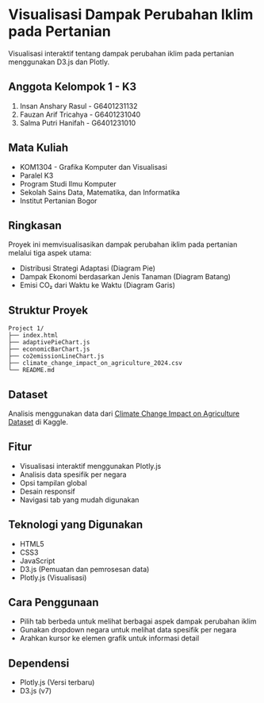 ﻿# Visualisasi Dampak Perubahan Iklim pada Pertanian

Visualisasi interaktif tentang dampak perubahan iklim pada pertanian menggunakan D3.js dan Plotly.

## Anggota Kelompok 1 - K3

1. Insan Anshary Rasul - G6401231132
2. Fauzan Arif Tricahya - G6401231040
3. Salma Putri Hanifah - G6401231010

## Mata Kuliah

- KOM1304 - Grafika Komputer dan Visualisasi 
- Paralel K3
- Program Studi Ilmu Komputer
- Sekolah Sains Data, Matematika, dan Informatika
- Institut Pertanian Bogor

## Ringkasan

Proyek ini memvisualisasikan dampak perubahan iklim pada pertanian melalui tiga aspek utama:
- Distribusi Strategi Adaptasi (Diagram Pie)
- Dampak Ekonomi berdasarkan Jenis Tanaman (Diagram Batang)
- Emisi CO₂ dari Waktu ke Waktu (Diagram Garis)

## Struktur Proyek

```
Project 1/
├── index.html
├── adaptivePieChart.js
├── economicBarChart.js
├── co2emissionLineChart.js
├── climate_change_impact_on_agriculture_2024.csv
└── README.md
```

## Dataset

Analisis menggunakan data dari [Climate Change Impact on Agriculture Dataset](https://www.kaggle.com/datasets/waqi786/climate-change-impact-on-agriculture) di Kaggle.

## Fitur

- Visualisasi interaktif menggunakan Plotly.js
- Analisis data spesifik per negara
- Opsi tampilan global
- Desain responsif
- Navigasi tab yang mudah digunakan

## Teknologi yang Digunakan

- HTML5
- CSS3
- JavaScript
- D3.js (Pemuatan dan pemrosesan data)
- Plotly.js (Visualisasi)

## Cara Penggunaan

- Pilih tab berbeda untuk melihat berbagai aspek dampak perubahan iklim
- Gunakan dropdown negara untuk melihat data spesifik per negara
- Arahkan kursor ke elemen grafik untuk informasi detail

## Dependensi

- Plotly.js (Versi terbaru)
- D3.js (v7)
